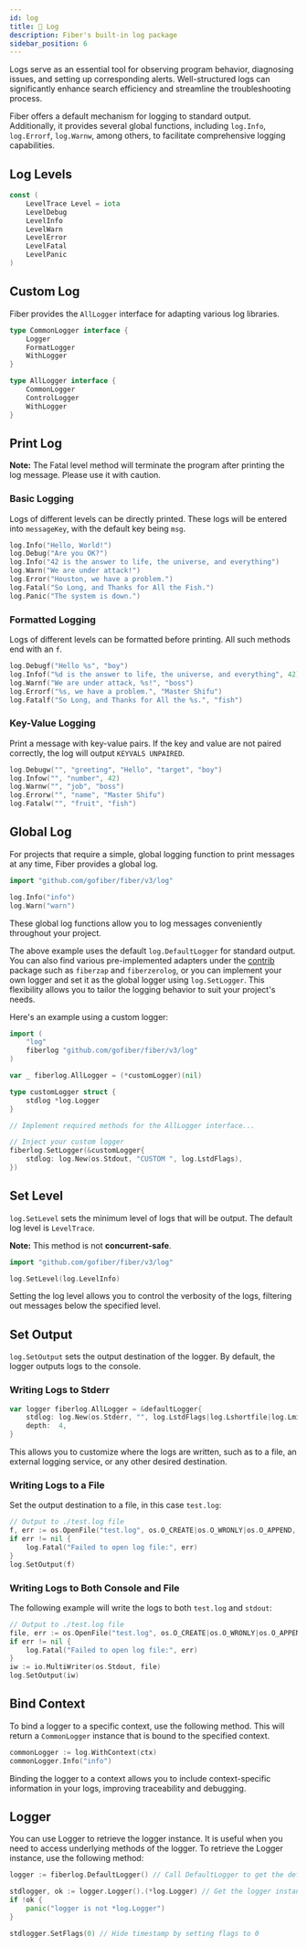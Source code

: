 ```yaml
---
id: log
title: 📃 Log
description: Fiber's built-in log package
sidebar_position: 6
---
```


Logs serve as an essential tool for observing program behavior, diagnosing issues, and setting up corresponding alerts. Well-structured logs can significantly enhance search efficiency and streamline the troubleshooting process.

Fiber offers a default mechanism for logging to standard output. Additionally, it provides several global functions, including `log.Info`, `log.Errorf`, `log.Warnw`, among others, to facilitate comprehensive logging capabilities.

## Log Levels

```go
const (
    LevelTrace Level = iota
    LevelDebug
    LevelInfo
    LevelWarn
    LevelError
    LevelFatal
    LevelPanic
)
```

## Custom Log

Fiber provides the `AllLogger` interface for adapting various log libraries.

```go
type CommonLogger interface {
    Logger
    FormatLogger
    WithLogger
}

type AllLogger interface {
    CommonLogger
    ControlLogger
    WithLogger
}
```

## Print Log

**Note:** The Fatal level method will terminate the program after printing the log message. Please use it with caution.

### Basic Logging

Logs of different levels can be directly printed. These logs will be entered into `messageKey`, with the default key being `msg`.

```go
log.Info("Hello, World!")
log.Debug("Are you OK?")
log.Info("42 is the answer to life, the universe, and everything")
log.Warn("We are under attack!")
log.Error("Houston, we have a problem.")
log.Fatal("So Long, and Thanks for All the Fish.")
log.Panic("The system is down.")
```

### Formatted Logging

Logs of different levels can be formatted before printing. All such methods end with an `f`.

```go
log.Debugf("Hello %s", "boy")
log.Infof("%d is the answer to life, the universe, and everything", 42)
log.Warnf("We are under attack, %s!", "boss")
log.Errorf("%s, we have a problem.", "Master Shifu")
log.Fatalf("So Long, and Thanks for All the %s.", "fish")
```

### Key-Value Logging

Print a message with key-value pairs. If the key and value are not paired correctly, the log will output `KEYVALS UNPAIRED`.

```go
log.Debugw("", "greeting", "Hello", "target", "boy")
log.Infow("", "number", 42)
log.Warnw("", "job", "boss")
log.Errorw("", "name", "Master Shifu")
log.Fatalw("", "fruit", "fish")
```

## Global Log

For projects that require a simple, global logging function to print messages at any time, Fiber provides a global log.

```go
import "github.com/gofiber/fiber/v3/log"

log.Info("info")
log.Warn("warn")
```

These global log functions allow you to log messages conveniently throughout your project.

The above example uses the default `log.DefaultLogger` for standard output. You can also find various pre-implemented adapters under the [contrib](https://github.com/gofiber/contrib) package such as `fiberzap` and `fiberzerolog`, or you can implement your own logger and set it as the global logger using `log.SetLogger`. This flexibility allows you to tailor the logging behavior to suit your project's needs.

Here's an example using a custom logger:

```go
import (
    "log"
    fiberlog "github.com/gofiber/fiber/v3/log"
)

var _ fiberlog.AllLogger = (*customLogger)(nil)

type customLogger struct {
    stdlog *log.Logger
}

// Implement required methods for the AllLogger interface...

// Inject your custom logger
fiberlog.SetLogger(&customLogger{
    stdlog: log.New(os.Stdout, "CUSTOM ", log.LstdFlags),
})
```

## Set Level

`log.SetLevel` sets the minimum level of logs that will be output. The default log level is `LevelTrace`.

**Note:** This method is not **concurrent-safe**.

```go
import "github.com/gofiber/fiber/v3/log"

log.SetLevel(log.LevelInfo)
```

Setting the log level allows you to control the verbosity of the logs, filtering out messages below the specified level.

## Set Output

`log.SetOutput` sets the output destination of the logger. By default, the logger outputs logs to the console.

### Writing Logs to Stderr

```go
var logger fiberlog.AllLogger = &defaultLogger{
    stdlog: log.New(os.Stderr, "", log.LstdFlags|log.Lshortfile|log.Lmicroseconds),
    depth:  4,
}
```

This allows you to customize where the logs are written, such as to a file, an external logging service, or any other desired destination.

### Writing Logs to a File

Set the output destination to a file, in this case `test.log`:

```go
// Output to ./test.log file
f, err := os.OpenFile("test.log", os.O_CREATE|os.O_WRONLY|os.O_APPEND, 0666)
if err != nil {
    log.Fatal("Failed to open log file:", err)
}
log.SetOutput(f)
```

### Writing Logs to Both Console and File

The following example will write the logs to both `test.log` and `stdout`:

```go
// Output to ./test.log file
file, err := os.OpenFile("test.log", os.O_CREATE|os.O_WRONLY|os.O_APPEND, 0666)
if err != nil {
    log.Fatal("Failed to open log file:", err)
}
iw := io.MultiWriter(os.Stdout, file)
log.SetOutput(iw)
```

## Bind Context

To bind a logger to a specific context, use the following method. This will return a `CommonLogger` instance that is bound to the specified context.

```go
commonLogger := log.WithContext(ctx)
commonLogger.Info("info")
```

Binding the logger to a context allows you to include context-specific information in your logs, improving traceability and debugging.

## Logger

You can use Logger to retrieve the logger instance. It is useful when you need to access underlying methods of the logger.
To retrieve the Logger instance, use the following method:

```go
logger := fiberlog.DefaultLogger() // Call DefaultLogger to get the default logger instance

stdlogger, ok := logger.Logger().(*log.Logger) // Get the logger instance and assert it to *log.Logger
if !ok {
    panic("logger is not *log.Logger")
}

stdlogger.SetFlags(0) // Hide timestamp by setting flags to 0
```
